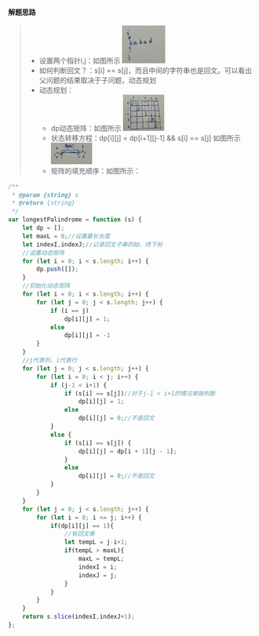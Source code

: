 #### 解题思路
> - 设置两个指针i,j：如图所示 <img src="./img/dp-3.jpg" width="20%"/>
> - 如何判断回文？：s[i] == s[j]，而且中间的字符串也是回文。可以看出父问题的结果取决于子问题，动态规划
> - 动态规划：
>     - dp动态矩阵：如图所示 <img src="./img/dp-2.jpg" width="20%"/>
>     - 状态转移方程：dp[i][j] = dp[i+1][j-1] && s[i] == s[j] 如图所示 <img src="./img/dp-1.jpg" width="20%"/>
>     - 矩阵的填充顺序：如图所示：
```javascript
/**
 * @param {string} s
 * @return {string}
 */
var longestPalindrome = function (s) {
    let dp = [];
    let maxL = 0;//设置最长长度
    let indexI,indexJ;//记录回文子串的始，终下标
    //设置动态矩阵
    for (let i = 0; i < s.length; i++) {
        dp.push([]);
    }
    //初始化动态矩阵
    for (let i = 0; i < s.length; i++) {
        for (let j = 0; j < s.length; j++) {
            if (i == j)
                dp[i][j] = 1;
            else
                dp[i][j] = -1
        }
    }
    //j代表列，i代表行
    for (let j = 0; j < s.length; j++) {
        for (let i = 0; i < j; i++) {
            if (j-1 < i+1) {
                if (s[i] == s[j])//对于j-1 < i+1的情况单独判断
                    dp[i][j] = 1;
                else
                    dp[i][j] = 0;//不是回文
            }
            else {
                if (s[i] == s[j]) {
                    dp[i][j] = dp[i + 1][j - 1];
                }
                else
                    dp[i][j] = 0;//不是回文
            }
        }
    }
    for (let j = 0; j < s.length; j++) {
        for (let i = 0; i <= j; i++) {
            if(dp[i][j] == 1){
                //有回文串
                let tempL = j-i+1;
                if(tempL > maxL){
                    maxL = tempL;
                    indexI = i;
                    indexJ = j;
                }
            }
        }
    }
    return s.slice(indexI,indexJ+1);
};
```
